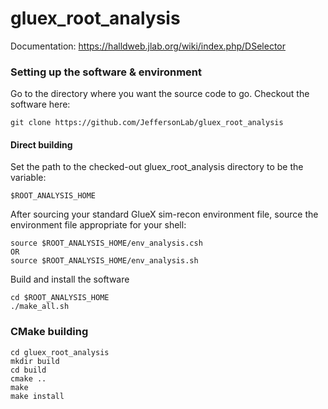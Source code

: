 # gluex_root_analysis

Documentation: https://halldweb.jlab.org/wiki/index.php/DSelector

### Setting up the software & environment
Go to the directory where you want the source code to go. Checkout the software here:
```
git clone https://github.com/JeffersonLab/gluex_root_analysis
```

#### Direct building
Set the path to the checked-out gluex_root_analysis directory to be the variable:
```
$ROOT_ANALYSIS_HOME
```
After sourcing your standard GlueX sim-recon environment file, source the environment file appropriate for your shell:
```
source $ROOT_ANALYSIS_HOME/env_analysis.csh
OR
source $ROOT_ANALYSIS_HOME/env_analysis.sh
```
Build and install the software
```
cd $ROOT_ANALYSIS_HOME
./make_all.sh
```

### CMake building
```
cd gluex_root_analysis
mkdir build
cd build
cmake ..
make
make install
```

